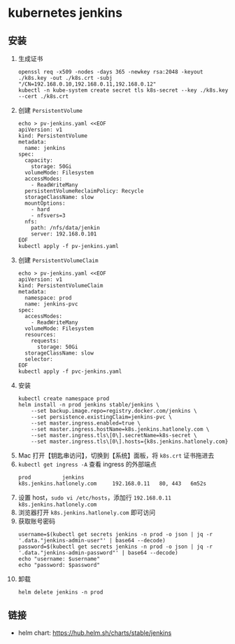 # kubernetes jenkins

## 安装

1. 生成证书
    ```shell script
    openssl req -x509 -nodes -days 365 -newkey rsa:2048 -keyout ./k8s.key -out ./k8s.crt -subj "/CN=192.168.0.10,192.168.0.11,192.168.0.12"
    kubectl -n kube-system create secret tls k8s-secret --key ./k8s.key --cert ./k8s.crt
    ```
2. 创建 `PersistentVolume`
    ```shell script
    echo > pv-jenkins.yaml <<EOF
    apiVersion: v1
    kind: PersistentVolume
    metadata:
      name: jenkins
    spec:
      capacity:
        storage: 50Gi
      volumeMode: Filesystem
      accessModes:
        - ReadWriteMany
      persistentVolumeReclaimPolicy: Recycle
      storageClassName: slow
      mountOptions:
        - hard
        - nfsvers=3
      nfs:
        path: /nfs/data/jenkin
        server: 192.168.0.101
    EOF
    kubectl apply -f pv-jenkins.yaml
    ```
3. 创建 `PersistentVolumeClaim`
    ```shell script
    echo > pv-jenkins.yaml <<EOF
    apiVersion: v1
    kind: PersistentVolumeClaim
    metadata:
      namespace: prod
      name: jenkins-pvc
    spec:
      accessModes:
        - ReadWriteMany
      volumeMode: Filesystem
      resources:
        requests:
          storage: 50Gi
      storageClassName: slow
      selector:
    EOF
    kubectl apply -f pvc-jenkins.yaml
    ```
4. 安装
    ```shell script
    kubectl create namespace prod
    helm install -n prod jenkins stable/jenkins \
        --set backup.image.repo=registry.docker.com/jenkins \
        --set persistence.existingClaim=jenkins-pvc \
        --set master.ingress.enabled=true \
        --set master.ingress.hostName=k8s.jenkins.hatlonely.com \
        --set master.ingress.tls\[0\].secretName=k8s-secret \
        --set master.ingress.tls\[0\].hosts={k8s.jenkins.hatlonely.com}
    ```
5. Mac 打开【钥匙串访问】，切换到【系统】面板，将 `k8s.crt` 证书拖进去
6. `kubectl get ingress -A` 查看 ingress 的外部端点
    ```shell script
    prod          jenkins                              k8s.jenkins.hatlonely.com     192.168.0.11   80, 443   6m52s
    ```
7. 设置 host，`sudo vi /etc/hosts`，添加行 `192.168.0.11 k8s.jenkins.hatlonely.com`
8. 浏览器打开 `k8s.jenkins.hatlonely.com` 即可访问
9. 获取账号密码
    ```shell script
    username=$(kubectl get secrets jenkins -n prod -o json | jq -r '.data."jenkins-admin-user"' | base64 --decode)
    password=$(kubectl get secrets jenkins -n prod -o json | jq -r '.data."jenkins-admin-password"' | base64 --decode)
    echo "username: $username"
    echo "password: $password"
    ```
10. 卸载
    ```shell script
    helm delete jenkins -n prod
    ```
   
## 链接

- helm chart: <https://hub.helm.sh/charts/stable/jenkins>
